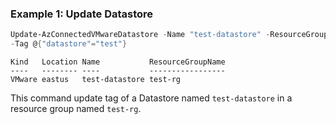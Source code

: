 ### Example 1: Update Datastore
```powershell
Update-AzConnectedVMwareDatastore -Name "test-datastore" -ResourceGroupName "test-rg" -SubscriptionId "204898ee-cd13-4332-b9d4-55ca5c25496d"
-Tag @{"datastore"="test"}
```

```output
Kind   Location Name           ResourceGroupName
----   -------- ----           -----------------
VMware eastus   test-datastore test-rg
```

This command update tag of a Datastore named `test-datastore` in a resource group named `test-rg`.